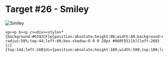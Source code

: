 # Target #26 - Smiley

![Smiley](https://cssbattle.dev/targets/26.png)

```
<p><p b><p c><div><style>*{background:#6592CF}p{position:absolute;height:80;width:80;background:#6592CF;border-radius:50%;top:44;left:60;box-shadow:0 0 0 20px #060F55}[b]{left:260}[c]{top:144;left:160}div{position:absolute;height:100;width:500;top:100;left:20
```
